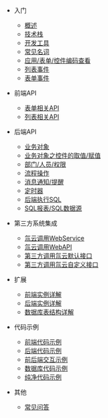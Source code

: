 * 入门

  * [概述](/)
  * [技术栈](/doc/language)
  * [开发工具](/doc/dev-tools)
  * [常见名词](/doc/noun)
  * [应用/表单/控件编码查看](/doc/check-code)
  * [列表事件](/doc/list-events)
  * [表单事件](/doc/form-events)  


* 前端API

  * [表单相关API](/doc/form-api)
  * [列表相关API](/doc/list-api)


* 后端API
  
  * [业务对象](/doc/biz-object)
  * [业务对象之控件的取值/赋值](/doc/bo-set-get)
  * [部门/人员/权限](/doc/organization)
  * [流程操作](/doc/workflow)
  * [消息通知/提醒](/doc/notification)
  * [定时器](/doc/timer)
  * [后端执行SQL](/doc/exec-sql)
  * [SQL报表/SQL数据源](doc/sql-report)


* 第三方系统集成

  * [氚云调用WebService](/doc/req-ws)
  * [氚云调用WebAPI](/doc/req-api)
  * [第三方调用氚云默认接口](/doc/open-api)
  * [第三方调用氚云自定义接口](/doc/my-api)


* 扩展

  * [前端实例详解](/doc/js-instance)
  * [后端实例详解](/doc/cs-instance)
  * [数据库表结构详解](/doc/database)


* 代码示例

  * [前端代码示例](/doc/js-example)
  * [后端代码示例](/doc/cs-example)
  * [前后端交互示例](/doc/interactive-example)
  * [数据库代码示例](/doc/sql-example)
  * [纯净代码示例](/doc/pure)


* 其他
  
  * [常见问答](/doc/faq)
